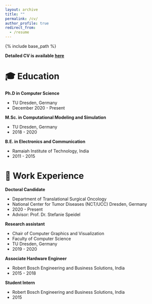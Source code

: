 ```yaml
---
layout: archive
title: ""
permalink: /cv/
author_profile: true
redirect_from:
  - /resume
---
```


{% include base_path %}

**Detailed CV is available [here](https://nithyabhasker.github.io/files/CV.pdf)**


🎓 Education
======
**Ph.D in Computer Science**
* TU Dresden, Germany
* December 2020 - Present
        
**M.Sc. in Computational Modeling and Simulation**
* TU Dresden, Germany
* 2018 - 2020 
        
**B.E. in Electronics and Communication**
* Ramaiah Institute of Technology, India 
* 2011 - 2015

💼 Work Experience
======
**Doctoral Candidate**
* Department of Translational Surgical Oncology
* National Center for Tumor Diseases (NCT/UCC) Dresden, Germany
* 2020 - Present
* Advisor: Prof. Dr. Stefanie Speidel
  

**Research assistant**
* Chair of Computer Graphics and Visualization
* Faculty of Computer Science 
* TU Dresden, Germany
* 2019 - 2020

**Associate Hardware Engineer**
* Robert Bosch Engineering and Business Solutions, India
* 2015 - 2018
  
**Student Intern**
* Robert Bosch Engineering and Business Solutions, India
* 2015

